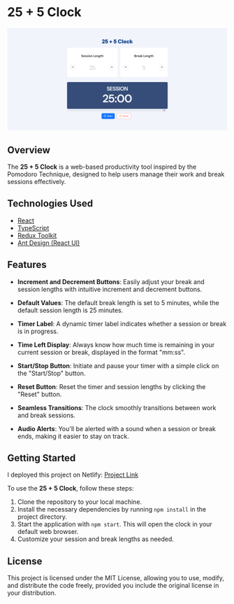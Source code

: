 # 25 + 5 Clock

![Application Screenshot](screenshot.png)

## Overview

The **25 + 5 Clock** is a web-based productivity tool inspired by the Pomodoro Technique, designed to help users manage their work and break sessions effectively.

## Technologies Used

- [React](https://react.dev/)
- [TypeScript](https://www.typescriptlang.org/)
- [Redux Toolkit](https://redux-toolkit.js.org/)
- [Ant Design (React UI)](https://ant.design/)

## Features

- **Increment and Decrement Buttons**: Easily adjust your break and session lengths with intuitive increment and decrement buttons.

- **Default Values**: The default break length is set to 5 minutes, while the default session length is 25 minutes.

- **Timer Label**: A dynamic timer label indicates whether a session or break is in progress.

- **Time Left Display**: Always know how much time is remaining in your current session or break, displayed in the format "mm:ss".

- **Start/Stop Button**: Initiate and pause your timer with a simple click on the "Start/Stop" button.

- **Reset Button**: Reset the timer and session lengths by clicking the "Reset" button.

- **Seamless Transitions**: The clock smoothly transitions between work and break sessions.

- **Audio Alerts**: You'll be alerted with a sound when a session or break ends, making it easier to stay on track.

## Getting Started

I deployed this project on Netlify: [Project Link](https://25-plus-5-clock-ts.netlify.app/)

To use the **25 + 5 Clock**, follow these steps:

1. Clone the repository to your local machine.
2. Install the necessary dependencies by running `npm install` in the project directory.
3. Start the application with `npm start`. This will open the clock in your default web browser.
4. Customize your session and break lengths as needed.

## License

This project is licensed under the MIT License, allowing you to use, modify, and distribute the code freely, provided you include the original license in your distribution.
